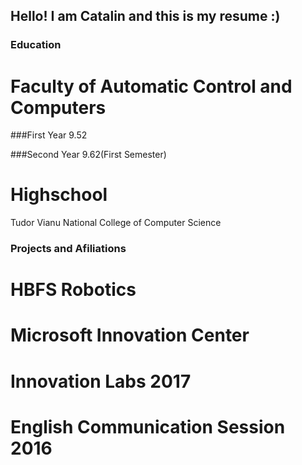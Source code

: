 ## Hello! I am Catalin and this is my resume :)

### Education

# Faculty of Automatic Control and Computers

###First Year 9.52

###Second Year 9.62(First Semester)

# Highschool

Tudor Vianu National College of Computer Science


### Projects and Afiliations

# HBFS Robotics

# Microsoft Innovation Center

# Innovation Labs 2017

# English Communication Session 2016


